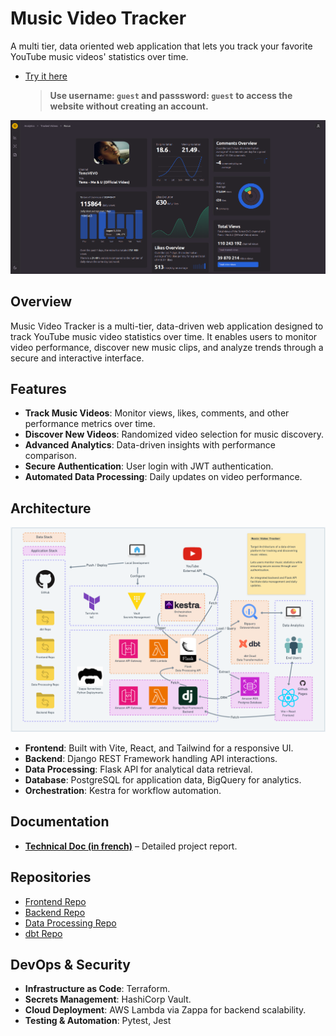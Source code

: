 # Music Video Tracker

A multi tier, data oriented web application that lets you track your favorite YouTube music videos' statistics over time.
- [Try it here](https://caidam.github.io/project-project-front)
    > **Use username: `guest` and passsword: `guest` to access the website without creating an account.**

<img src="./misc/focus_page.png" alt="Description" width=800 >

## Overview

Music Video Tracker is a multi-tier, data-driven web application designed to track YouTube music video statistics over time. It enables users to monitor video performance, discover new music clips, and analyze trends through a secure and interactive interface.

## Features

- **Track Music Videos**: Monitor views, likes, comments, and other performance metrics over time.
- **Discover New Videos**: Randomized video selection for music discovery.
- **Advanced Analytics**: Data-driven insights with performance comparison.
- **Secure Authentication**: User login with JWT authentication.
- **Automated Data Processing**: Daily updates on video performance.

## Architecture

<img src="./misc/project-project-target-architecture.png" alt="Description" width=800>

- **Frontend**: Built with Vite, React, and Tailwind for a responsive UI.
- **Backend**: Django REST Framework handling API interactions.
- **Data Processing**: Flask API for analytical data retrieval.
- **Database**: PostgreSQL for application data, BigQuery for analytics.
- **Orchestration**: Kestra for workflow automation.

## Documentation

- **[Technical Doc (in french)](./misc/public_mvt_dossier_projet.pdf)** – Detailed project report.

## Repositories

- [Frontend Repo](./repos/mvt_frontend)
- [Backend Repo](./repos/mvt_backend)
- [Data Processing Repo](./repos/mvt_data_processing)
- [dbt Repo](./repos/mvt_dbt)

## DevOps & Security

- **Infrastructure as Code**: Terraform.
- **Secrets Management**: HashiCorp Vault.
- **Cloud Deployment**: AWS Lambda via Zappa for backend scalability.
- **Testing & Automation**: Pytest, Jest

